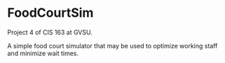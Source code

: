 # FoodCourtSim
Project 4 of CIS 163 at GVSU. 

A simple food court simulator that may be used to optimize working staff and minimize wait times.
